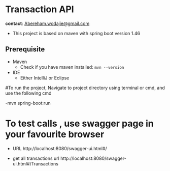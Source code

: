 # Transaction API
__contact__: Abereham.wodajie@gmail.com

* This project is based on maven with spring boot version 1.46

## Prerequisite

* Maven
	* Check if you have maven installed: `mvn --version`
* IDE
	* Either IntelliJ or Eclipse


#To run the project, Navigate to project directory  using terminal or cmd, and use the following cmd

-mvn spring-boot:run

# To test calls , use swagger page in your favourite browser 
* URL
    http://localhost:8080/swagger-ui.html#/
    
* get all transactions url
        http://localhost:8080/swagger-ui.html#/Transactions